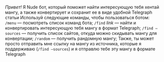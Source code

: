 *Привет\!*
Я Nude бот, который поможет найти интересующую тебя хентай мангу, а также конвертирует и сохранит ее в виде удобной Telegraph статьи
Используй следующие команды, чтобы пользоваться ботом:
`/menu` — посмотреть список команд бота;
`/find` _link_ — найти и конвертировать интересующую тебя мангу в формат Telegraph;
`/find —sources` — получить список сайтов, откуда можно скидывать мангу для конвертации;
`/random` — получить рандомную мангу;
Также, ты может просто отправить мне ссылку на мангу из источника, которые я поддерживаю \(`/find —sources`\) и я отправлю тебе эту мангу в формате Telegraph